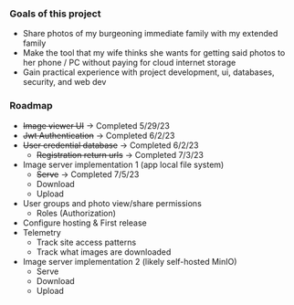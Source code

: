 ### Goals of this project
* Share photos of my burgeoning immediate family with my extended family
* Make the tool that my wife thinks she wants for getting said photos to her phone / PC without paying for cloud internet storage
* Gain practical experience with project development, ui, databases, security, and web dev


### Roadmap
* ~~Image viewer UI~~ &rarr; Completed 5/29/23
* ~~Jwt Authentication~~ &rarr; Completed 6/2/23
* ~~User credential database~~ &rarr; Completed 6/2/23
  * ~~Registration return urls~~ &rarr; Completed 7/3/23
* Image server implementation 1 (app local file system)
  * ~~Serve~~ &rarr; Completed 7/5/23
  * Download
  * Upload
* User groups and photo view/share permissions
  * Roles (Authorization)
* Configure hosting & First release
* Telemetry
  * Track site access patterns
  * Track what images are downloaded
* Image server implementation 2 (likely self-hosted MinIO)
    * Serve
    * Download
    * Upload
